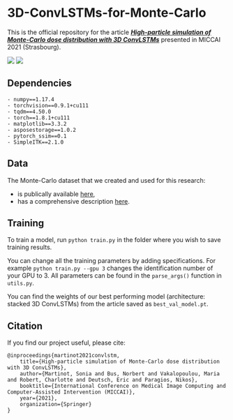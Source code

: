 # 3D-ConvLSTMs-for-Monte-Carlo

This is the official repository for the article [***High-particle simulation of Monte-Carlo dose distribution with 3D ConvLSTMs***](https://github.com/soniamartinot/3D-ConvLSTMs-for-Monte-Carlo/blob/master/miccai_paper.pdf) presented in MICCAI 2021 (Strasbourg).

![](https://github.com/soniamartinot/3D-ConvLSTMs-for-Monte-Carlo/blob/master/case_3339.gif)
![](https://github.com/soniamartinot/3D-ConvLSTMs-for-Monte-Carlo/blob/master/case_3115.gif)

## Dependencies

```
- numpy==1.17.4
- torchvision==0.9.1+cu111
- tqdm==4.50.0
- torch==1.8.1+cu111
- matplotlib==3.3.2
- asposestorage==1.0.2
- pytorch_ssim==0.1
- SimpleITK==2.1.0
```

## Data

The Monte-Carlo dataset that we created and used for this research:
- is publically available [here](https://hosting.therapanacea.eu/data/miccai2021/), 
- has a comprehensive description [here](https://github.com/soniamartinot/3D-ConvLSTMs-for-Monte-Carlo/blob/master/readme_monte_carlo_vmat_dataset.pdf).

## Training 

To train a model, run `python train.py` in the folder where you wish to save training results. 

You can change all the training parameters by adding specifications. For example `python train.py --gpu 3` changes the identification number of your GPU to 3. All parameters can be found in the `parse_args()` function in `utils.py`.


You can find the weights of our best performing model (architecture: stacked 3D ConvLSTMs) from the article saved as `best_val_model.pt`.

## Citation

If you find our project useful, please cite:

```
@inproceedings{martinot2021convlstm,
    title={High-particle simulation of Monte-Carlo dose distribution with 3D ConvLSTMs},
    author={Martinot, Sonia and Bus, Norbert and Vakalopoulou, Maria and Robert, Charlotte and Deutsch, Eric and Paragios, Nikos},
    booktitle={International Conference on Medical Image Computing and Computer-Assisted Intervention (MICCAI)},
    year={2021},
    organization={Springer}
}
```


